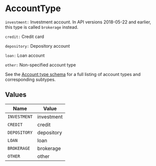 # AccountType

`investment:` Investment account. In API versions 2018-05-22 and earlier, this type is called `brokerage` instead.

`credit:` Credit card

`depository:` Depository account

`loan:` Loan account

`other:` Non-specified account type

See the [Account type schema](https://plaid.com/docs/api/accounts#account-type-schema) for a full listing of account types and corresponding subtypes.


## Values

| Name         | Value        |
| ------------ | ------------ |
| `INVESTMENT` | investment   |
| `CREDIT`     | credit       |
| `DEPOSITORY` | depository   |
| `LOAN`       | loan         |
| `BROKERAGE`  | brokerage    |
| `OTHER`      | other        |